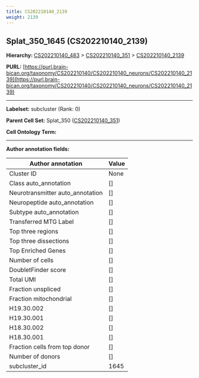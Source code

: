 ```yaml
---
title: CS202210140_2139
weight: 2139
---
```

## Splat_350_1645 (CS202210140_2139)
<b>Hierarchy: </b>
[CS202210140_483](../CS202210140_483) >
[CS202210140_351](../CS202210140_351) >
[CS202210140_2139](../CS202210140_2139)

**PURL:** [https://purl.brain-bican.org/taxonomy/CS202210140/CS202210140_neurons/CS202210140_2139](https://purl.brain-bican.org/taxonomy/CS202210140/CS202210140_neurons/CS202210140_2139)

---


**Labelset:** subcluster (Rank: 0)

**Parent Cell Set:** Splat_350 ([CS202210140_351](../CS202210140_351))



**Cell Ontology Term:** 

[MARKER GENES.]: #


---

[TRANSFERRED ANNOTATIONS.]: #


[AUTHOR ANNOTATION FIELDS.]: #


**Author annotation fields:**

| Author annotation | Value |
|-------------------|-------|
|Cluster ID|None|
|Class auto_annotation|[]|
|Neurotransmitter auto_annotation|[]|
|Neuropeptide auto_annotation|[]|
|Subtype auto_annotation|[]|
|Transferred MTG Label|[]|
|Top three regions|[]|
|Top three dissections|[]|
|Top Enriched Genes|[]|
|Number of cells|[]|
|DoubletFinder score|[]|
|Total UMI|[]|
|Fraction unspliced|[]|
|Fraction mitochondrial|[]|
|H19.30.002|[]|
|H19.30.001|[]|
|H18.30.002|[]|
|H18.30.001|[]|
|Fraction cells from top donor|[]|
|Number of donors|[]|
|subcluster_id|1645|
